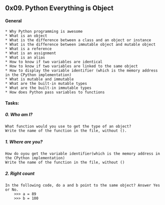 ## 0x09. Python Everything is Object


#### General
	* Why Python programming is awesome
	* What is an object
	* What is the difference between a class and an object or instance
	* What is the difference between immutable object and mutable object
	* What is a reference
	* What is an assignment
	* What is an alias
	* How to know if two variables are identical
	* How to know if two variables are linked to the same object
	* How to display the variable identifier (which is the memory address in the CPython implementation)
	* What is mutable and immutable
	* What are the built-in mutable types
	* What are the built-in immutable types
	* How does Python pass variables to functions



#### Tasks:

##### 0. Who am I?
	What function would you use to get the type of an object?
	Write the name of the function in the file, without ().

##### 1. Where are you?
	How do oyou get the variable identifier(which is the memory address in the CPython implementation)
	Write the name of the function in the file, without ()

##### 2. Right count
	In the following code, do a and b point to the same object? Answer Yes or No.
		>>> a = 89
		>>> b = 100

